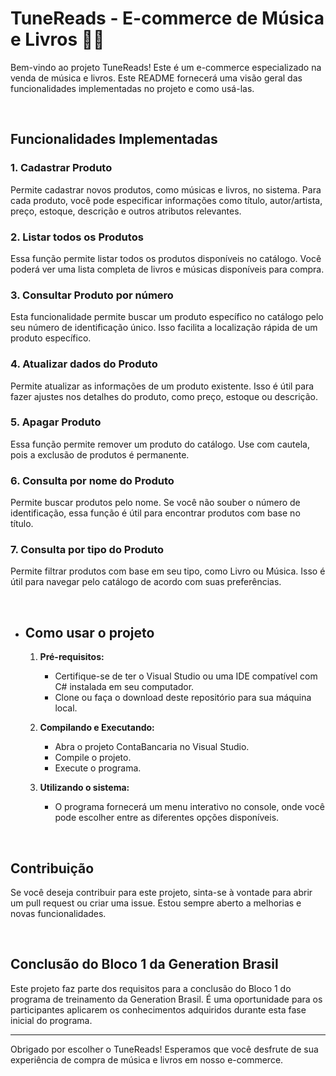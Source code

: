 # TuneReads - E-commerce de Música e Livros :book::musical_note:

Bem-vindo ao projeto TuneReads! Este é um e-commerce especializado na venda de música e livros. Este README fornecerá uma visão geral das funcionalidades implementadas no projeto e como usá-las.

<br>

## Funcionalidades Implementadas

### 1. Cadastrar Produto
Permite cadastrar novos produtos, como músicas e livros, no sistema. Para cada produto, você pode especificar informações como título, autor/artista, preço, estoque, descrição e outros atributos relevantes.

### 2. Listar todos os Produtos
Essa função permite listar todos os produtos disponíveis no catálogo. Você poderá ver uma lista completa de livros e músicas disponíveis para compra.

### 3. Consultar Produto por número
Esta funcionalidade permite buscar um produto específico no catálogo pelo seu número de identificação único. Isso facilita a localização rápida de um produto específico.

### 4. Atualizar dados do Produto
Permite atualizar as informações de um produto existente. Isso é útil para fazer ajustes nos detalhes do produto, como preço, estoque ou descrição.

### 5. Apagar Produto
Essa função permite remover um produto do catálogo. Use com cautela, pois a exclusão de produtos é permanente.

### 6. Consulta por nome do Produto
Permite buscar produtos pelo nome. Se você não souber o número de identificação, essa função é útil para encontrar produtos com base no título.

### 7. Consulta por tipo do Produto
Permite filtrar produtos com base em seu tipo, como Livro ou Música. Isso é útil para navegar pelo catálogo de acordo com suas preferências.

<br>

- ## Como usar o projeto

  1. **Pré-requisitos:**

     - Certifique-se de ter o Visual Studio ou uma IDE compatível com C# instalada em seu computador.
     - Clone ou faça o download deste repositório para sua máquina local.

  2. **Compilando e Executando:**

     - Abra o projeto ContaBancaria no Visual Studio.
     - Compile o projeto.
     - Execute o programa.

  3. **Utilizando o sistema:**

     - O programa fornecerá um menu interativo no console, onde você pode escolher entre as diferentes opções disponíveis.

       

       <br>

## Contribuição

Se você deseja contribuir para este projeto, sinta-se à vontade para abrir um pull request ou criar uma issue. Estou sempre aberto a melhorias e novas funcionalidades.

<br>

## Conclusão do Bloco 1 da Generation Brasil

Este projeto faz parte dos requisitos para a conclusão do Bloco 1 do programa de treinamento da Generation Brasil. É uma oportunidade para os participantes aplicarem os conhecimentos adquiridos durante esta fase inicial do programa.

---

Obrigado por escolher o TuneReads! Esperamos que você desfrute de sua experiência de compra de música e livros em nosso e-commerce.